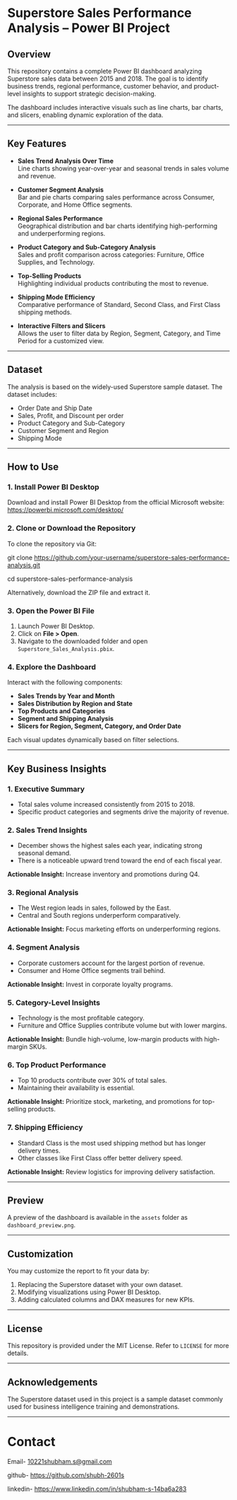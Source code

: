 
# Superstore Sales Performance Analysis – Power BI Project

## Overview

This repository contains a complete Power BI dashboard analyzing Superstore sales data between 2015 and 2018. The goal is to identify business trends, regional performance, customer behavior, and product-level insights to support strategic decision-making.

The dashboard includes interactive visuals such as line charts, bar charts, and slicers, enabling dynamic exploration of the data.

---

## Key Features

- **Sales Trend Analysis Over Time**  
  Line charts showing year-over-year and seasonal trends in sales volume and revenue.

- **Customer Segment Analysis**  
  Bar and pie charts comparing sales performance across Consumer, Corporate, and Home Office segments.

- **Regional Sales Performance**  
  Geographical distribution and bar charts identifying high-performing and underperforming regions.

- **Product Category and Sub-Category Analysis**  
  Sales and profit comparison across categories: Furniture, Office Supplies, and Technology.

- **Top-Selling Products**  
  Highlighting individual products contributing the most to revenue.

- **Shipping Mode Efficiency**  
  Comparative performance of Standard, Second Class, and First Class shipping methods.

- **Interactive Filters and Slicers**  
  Allows the user to filter data by Region, Segment, Category, and Time Period for a customized view.

---

## Dataset

The analysis is based on the widely-used Superstore sample dataset. The dataset includes:

- Order Date and Ship Date
- Sales, Profit, and Discount per order
- Product Category and Sub-Category
- Customer Segment and Region
- Shipping Mode

---

## How to Use

### 1. Install Power BI Desktop

Download and install Power BI Desktop from the official Microsoft website:  
https://powerbi.microsoft.com/desktop/

### 2. Clone or Download the Repository

To clone the repository via Git:

git clone https://github.com/your-username/superstore-sales-performance-analysis.git

cd superstore-sales-performance-analysis


Alternatively, download the ZIP file and extract it.

### 3. Open the Power BI File

1. Launch Power BI Desktop.
2. Click on **File > Open**.
3. Navigate to the downloaded folder and open `Superstore_Sales_Analysis.pbix`.

### 4. Explore the Dashboard

Interact with the following components:

* **Sales Trends by Year and Month**
* **Sales Distribution by Region and State**
* **Top Products and Categories**
* **Segment and Shipping Analysis**
* **Slicers for Region, Segment, Category, and Order Date**

Each visual updates dynamically based on filter selections.

---

## Key Business Insights

### 1. Executive Summary

* Total sales volume increased consistently from 2015 to 2018.
* Specific product categories and segments drive the majority of revenue.

### 2. Sales Trend Insights

* December shows the highest sales each year, indicating strong seasonal demand.
* There is a noticeable upward trend toward the end of each fiscal year.

**Actionable Insight:** Increase inventory and promotions during Q4.

### 3. Regional Analysis

* The West region leads in sales, followed by the East.
* Central and South regions underperform comparatively.

**Actionable Insight:** Focus marketing efforts on underperforming regions.

### 4. Segment Analysis

* Corporate customers account for the largest portion of revenue.
* Consumer and Home Office segments trail behind.

**Actionable Insight:** Invest in corporate loyalty programs.

### 5. Category-Level Insights

* Technology is the most profitable category.
* Furniture and Office Supplies contribute volume but with lower margins.

**Actionable Insight:** Bundle high-volume, low-margin products with high-margin SKUs.

### 6. Top Product Performance

* Top 10 products contribute over 30% of total sales.
* Maintaining their availability is essential.

**Actionable Insight:** Prioritize stock, marketing, and promotions for top-selling products.

### 7. Shipping Efficiency

* Standard Class is the most used shipping method but has longer delivery times.
* Other classes like First Class offer better delivery speed.

**Actionable Insight:** Review logistics for improving delivery satisfaction.

---

## Preview

A preview of the dashboard is available in the `assets` folder as `dashboard_preview.png`.

---

## Customization

You may customize the report to fit your data by:

1. Replacing the Superstore dataset with your own dataset.
2. Modifying visualizations using Power BI Desktop.
3. Adding calculated columns and DAX measures for new KPIs.

---

## License

This repository is provided under the MIT License. Refer to `LICENSE` for more details.

---

## Acknowledgements

The Superstore dataset used in this project is a sample dataset commonly used for business intelligence training and demonstrations.

---

# Contact

Email- 10221shubham.s@gmail.com

github- https://github.com/shubh-2601s

linkedin- https://www.linkedin.com/in/shubham-s-14ba6a283
